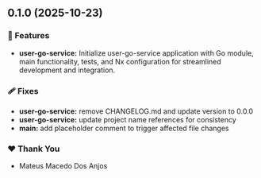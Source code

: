 ## 0.1.0 (2025-10-23)

### 🚀 Features

- **user-go-service:** Initialize user-go-service application with Go module, main functionality, tests, and Nx configuration for streamlined development and integration.

### 🩹 Fixes

- **user-go-service:** remove CHANGELOG.md and update version to 0.0.0
- **user-go-service:** update project name references for consistency
- **main:** add placeholder comment to trigger affected file changes

### ❤️ Thank You

- Mateus Macedo Dos Anjos